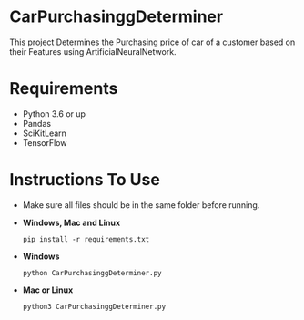 # CarPurchasinggDeterminer
This project Determines the Purchasing price of car of a customer based on their Features using ArtificialNeuralNetwork.

# Requirements

- Python 3.6 or up
- Pandas
- SciKitLearn
- TensorFlow

# Instructions To Use

- Make sure all files should be in the same folder before running.

- **Windows, Mac and Linux**
  ```
  pip install -r requirements.txt
  ```
- **Windows**
  ```
  python CarPurchasinggDeterminer.py
  ```
- **Mac or Linux**
  ```
  python3 CarPurchasinggDeterminer.py
  ```

